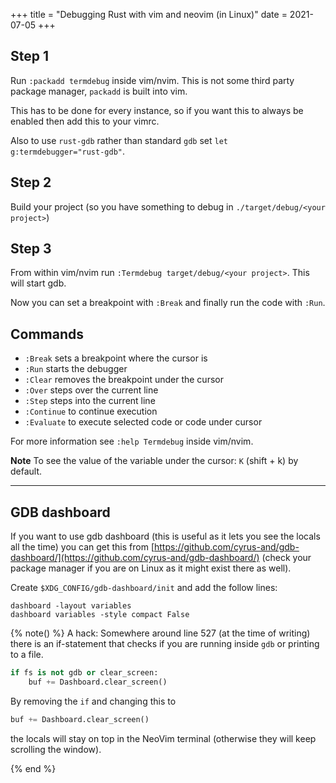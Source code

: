 +++
title = "Debugging Rust with vim and neovim (in Linux)"
date = 2021-07-05
+++

## Step 1

Run `:packadd termdebug` inside vim/nvim.
This is not some third party package manager, `packadd` is built into vim.

This has to be done for every instance, so if you want this to always be enabled
then add this to your vimrc.

Also to use `rust-gdb` rather than standard `gdb` set `let
g:termdebugger="rust-gdb"`.

## Step 2

Build your project (so you have something to debug in `./target/debug/<your
project>`)

## Step 3

From within vim/nvim run `:Termdebug target/debug/<your project>`.
This will start gdb.

Now you can set a breakpoint with `:Break` and finally run the code with `:Run`.

## Commands

* `:Break` sets a breakpoint where the cursor is
* `:Run` starts the debugger
* `:Clear` removes the breakpoint under the cursor
* `:Over` steps over the current line
* `:Step` steps into the current line
* `:Continue` to continue execution
* `:Evaluate` to execute selected code or code under cursor

For more information see `:help Termdebug` inside vim/nvim.

**Note** To see the value of the variable under the cursor: `K` (shift + k) by
default.

---------

## GDB dashboard

If you want to use gdb dashboard (this is useful as it lets you see the locals
all the time) you can get this from [https://github.com/cyrus-and/gdb-dashboard/](https://github.com/cyrus-and/gdb-dashboard/)
(check your package manager if you are on Linux as it might exist there as
well).


Create `$XDG_CONFIG/gdb-dashboard/init` and add the follow lines: 
 
```
dashboard -layout variables
dashboard variables -style compact False
```

{% note() %}
A hack: 
Somewhere around line 527 (at the time of writing) there is an if-statement that checks if you are
running inside `gdb` or printing to a file.

```python
if fs is not gdb or clear_screen:
    buf += Dashboard.clear_screen()
```

By removing the `if` and changing this to

```python
buf += Dashboard.clear_screen()
```
the locals will stay on top in the NeoVim terminal
(otherwise they will keep scrolling the window).

{% end %}

